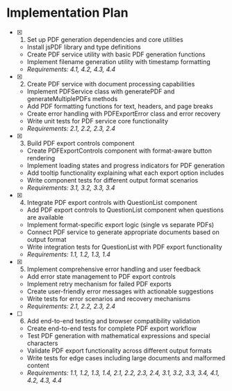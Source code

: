 # Implementation Plan

- [x] 1. Set up PDF generation dependencies and core utilities
  - Install jsPDF library and type definitions
  - Create PDF service utility with basic PDF generation functions
  - Implement filename generation utility with timestamp formatting
  - _Requirements: 4.1, 4.2, 4.3, 4.4_

- [x] 2. Create PDF service with document processing capabilities
  - Implement PDFService class with generatePDF and generateMultiplePDFs methods
  - Add PDF formatting functions for text, headers, and page breaks
  - Create error handling with PDFExportError class and error recovery
  - Write unit tests for PDF service core functionality
  - _Requirements: 2.1, 2.2, 2.3, 2.4_

- [x] 3. Build PDF export controls component
  - Create PDFExportControls component with format-aware button rendering
  - Implement loading states and progress indicators for PDF generation
  - Add tooltip functionality explaining what each export option includes
  - Write component tests for different output format scenarios
  - _Requirements: 3.1, 3.2, 3.3, 3.4_

- [x] 4. Integrate PDF export controls with QuestionList component
  - Add PDF export controls to QuestionList component when questions are available
  - Implement format-specific export logic (single vs separate PDFs)
  - Connect PDF service to generate appropriate documents based on output format
  - Write integration tests for QuestionList with PDF export functionality
  - _Requirements: 1.1, 1.2, 1.3, 1.4_

- [x] 5. Implement comprehensive error handling and user feedback
  - Add error state management to PDF export controls
  - Implement retry mechanism for failed PDF exports
  - Create user-friendly error messages with actionable suggestions
  - Write tests for error scenarios and recovery mechanisms
  - _Requirements: 2.1, 2.2, 2.3, 2.4_

- [ ] 6. Add end-to-end testing and browser compatibility validation
  - Create end-to-end tests for complete PDF export workflow
  - Test PDF generation with mathematical expressions and special characters
  - Validate PDF export functionality across different output formats
  - Write tests for edge cases including large documents and malformed content
  - _Requirements: 1.1, 1.2, 1.3, 1.4, 2.1, 2.2, 2.3, 2.4, 3.1, 3.2, 3.3, 3.4, 4.1, 4.2, 4.3, 4.4_
